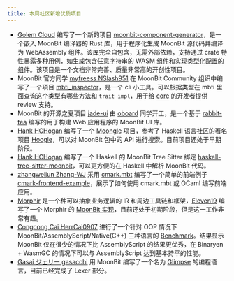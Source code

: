 ```yaml
---
title: 本周社区新增优质项目
---
```


- [Golem Cloud](https://github.com/golemcloud) 编写了一个新的项目 [moonbit-component-generator](https://github.com/golemcloud/moonbit-component-generator)，是一个嵌入 MoonBit 编译器的 Rust 库，用于程序化生成 MoonBit 源代码并编译为 WebAssembly 组件。该库完全自包含，无需外部依赖，支持通过 crate 特性暴露多种用例，如生成包含任意字符串的 WASM 组件和实现类型化配置的组件。该项目是一个文档非常完善、质量非常高的开创性项目。
- MoonBit 官方同学 [myfreess NSlash951](https://github.com/myfreess) 在 MoonBit Community 组织中编写了一个项目 [mbti_inspector](https://github.com/moonbit-community/mbti_inspector)，是一个 cli 小工具。可以根据类型在 mbti 里面查询这个类型有哪些方法和 `trait impl`，用于给 [core](https://github.com/moonbitlang/core) 的开发者提供 review 支持。 
- MoonBit 的开源之夏项目 [jade-ui](https://github.com/moonbit-community/jade-ui) 由 [oboard](https://github.com/moonbit-community/jade-ui) 同学开工，是一个基于 [rabbit-tea](https://github.com/moonbit-community/rabbit-tea) 编写的用于构建 Web 应用程序的 MoonBit UI 库。
- [Hank HCHogan](https://github.com/HCHogan) 编写了一个 [Moongle](https://github.com/HCHogan/moongle) 项目，参考了 Haskell 语言社区的著名项目 [Hoogle](https://hoogle.haskell.org)，可以对 MoonBit 包中的 API 进行搜索。目前项目还处于早期阶段。
- [Hank HCHogan](https://github.com/HCHogan) 编写了一个 Haskell 的 MoonBit Tree Sitter 绑定 [haskell-tree-sitter-moonbit](https://github.com/HCHogan/haskell-tree-sitter-moonbit)，可以更方便的在 Haskell 中解析 MoonBit 代码。
- [zhangweijun Zhang-WJ](https://github.com/Zhang-WJ) 采用 [cmark.mbt](https://github.com/moonbit-community/cmark.mbt) 编写了一个简单的前端例子 [cmark-frontend-example](https://github.com/Zhang-WJ/cmark-frontend-example)，展示了如何使用 cmark.mbt 或 OCaml 编写前端应用。
- [Morphir](https://github.com/finos/morphir) 是一个种可以抽象业务逻辑的 IR 和周边工具链和框架，[Eleven19](https://github.com/Eleven19) 编写了一个 Morphir 的 [MoonBit 实现](https://github.com/Eleven19/morphir-moonbit)，目前还处于初期阶段，但是这一工作非常有趣。
- [Congcong Cai HerrCai0907](https://github.com/HerrCai0907) 进行了一个针对 OOP 情况下 MoonBit/AssemblyScript/Native(C++) 三种语言的 [Benchmark](https://github.com/HerrCai0907/moonbit-for-OO-bench)。结果显示 MoonBit 仅在很少的情况下比 AssemblyScript 的结果更优秀，在 Binaryen + WasmGC 的情况下可以与 AssemblyScript 达到基本持平的性能。
- [Gasai ジェリー gasacchi](https://github.com/gasacchi) 用 MoonBit 编写了一个名为 [Glimpse](https://github.com/gasacchi/glimpse) 的编程语言，目前已经完成了 Lexer 部分。

